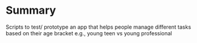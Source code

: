 # Summary
Scripts to test/ prototype an app that helps people manage different tasks based on their age bracket e.g., young teen vs young professional
